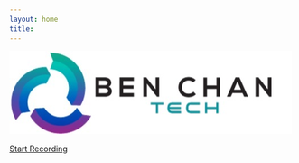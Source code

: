 ```yaml
---
layout: home
title: 
---
```


![BenchanTech Logo](/assets/images/logo.jpg)

<a href="shortcuts://run-shortcut?name=Storyteller&input=What%20was%20your%20first%20job%3F">Start Recording</a>
